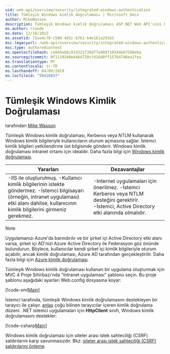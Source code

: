 ```yaml
---
uid: web-api/overview/security/integrated-windows-authentication
title: Tümleşik Windows kimlik doğrulaması | Microsoft Docs
author: MikeWasson
description: Tümleşik Windows kimlik doğrulaması ASP.NET Web API'sini kullanmayı açıklar.
ms.author: riande
ms.date: 12/18/2012
ms.assetid: 71ee4c78-c500-4d1c-b761-b4e161a291b5
msc.legacyurl: /web-api/overview/security/integrated-windows-authentication
msc.type: authoredcontent
ms.openlocfilehash: ce845eb6c914321736d77e989f10344eb7596eba
ms.sourcegitcommit: 0f1119340e4464720cfd16d0ff15764746ea1fea
ms.translationtype: MT
ms.contentlocale: tr-TR
ms.lasthandoff: 04/09/2019
ms.locfileid: "59416837"
---
```

# <a name="integrated-windows-authentication"></a>Tümleşik Windows Kimlik Doğrulaması

tarafından [Mike Wasson](https://github.com/MikeWasson)

Tümleşik Windows kimlik doğrulaması, Kerberos veya NTLM kullanarak Windows kimlik bilgileriyle kullanıcıların oturum açmasına sağlar. İstemci kimlik bilgileri yetkilendirme üst bilgisinde gönderir. Windows kimlik doğrulaması intranet ortamı için idealdir. Daha fazla bilgi için [Windows kimlik doğrulaması](https://www.iis.net/configreference/system.webserver/security/authentication/windowsauthentication).

| Yararları | Dezavantajlar |
| --- | --- |
| -IIS ile oluşturulmuş. -Kullanıcı kimlik bilgilerinin istekte göndermez. -İstemci bilgisayarı (örneğin, intranet uygulaması) etki alanı dahilse, kullanıcının kimlik bilgilerini girmeniz gerekmez. | -Internet uygulamaları için önerilmez. -İstemci Kerberos veya NTLM desteğini gerektirir. -İstemci, Active Directory etki alanında olmalıdır. |

> [!NOTE]
> Uygulamanızı Azure'da barındırılır ve bir şirket içi Active Directory etki alanı varsa, şirket içi AD'nizi Azure Active Directory ile Federasyon göz önünde bulundurun. Böylece, kullanıcılar kendi şirket içi kimlik bilgileriyle oturum açabilir, ancak kimlik doğrulaması, Azure AD tarafından gerçekleştirilir. Daha fazla bilgi için [Azure kimlik doğrulaması](../../../visual-studio/overview/2012/windows-azure-authentication.md).


Tümleşik Windows kimlik doğrulaması kullanan bir uygulama oluşturmak için MVC 4 Proje Sihirbazı'nda "Intranet uygulaması" şablonu seçin. Bu proje şablonu aşağıdaki ayarları Web.config dosyasına koyar:

[!code-xml[Main](integrated-windows-authentication/samples/sample1.xml)]

İstemci tarafında, tümleşik Windows kimlik doğrulamasını destekleyen bir tarayıcı ile çalışır. [anlaş](http://www.ietf.org/rfc/rfc4559.txt) çoğu bilinen tarayıcılar içeren kimlik doğrulama düzeni. .NET istemci uygulamaları için **HttpClient** sınıfı, Windows kimlik doğrulamasını destekler:

[!code-csharp[Main](integrated-windows-authentication/samples/sample2.cs)]

Windows kimlik doğrulaması için siteler arası istek sahteciliği (CSRF) saldırılarını karşı savunmasızdır. Bkz: [siteler arası istek sahteciliği (CSRF) saldırılarını önleme](preventing-cross-site-request-forgery-csrf-attacks.md).
